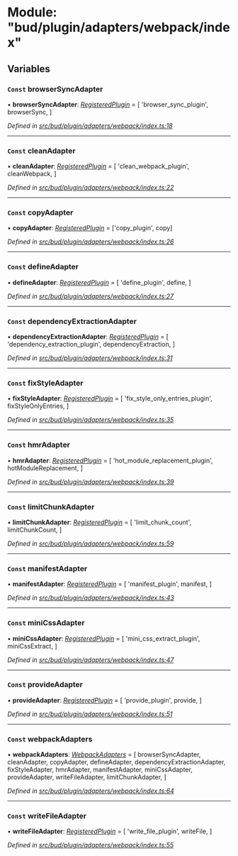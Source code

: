 # Module: "bud/plugin/adapters/webpack/index"

## Variables

### `Const` browserSyncAdapter

• **browserSyncAdapter**: *[RegisteredPlugin](_bud_plugin_types_.md#registeredplugin)* = [
  'browser_sync_plugin',
  browserSync,
]

*Defined in [src/bud/plugin/adapters/webpack/index.ts:18](https://github.com/roots/bud-support/blob/bd00b72/src/bud/plugin/adapters/webpack/index.ts#L18)*

___

### `Const` cleanAdapter

• **cleanAdapter**: *[RegisteredPlugin](_bud_plugin_types_.md#registeredplugin)* = [
  'clean_webpack_plugin',
  cleanWebpack,
]

*Defined in [src/bud/plugin/adapters/webpack/index.ts:22](https://github.com/roots/bud-support/blob/bd00b72/src/bud/plugin/adapters/webpack/index.ts#L22)*

___

### `Const` copyAdapter

• **copyAdapter**: *[RegisteredPlugin](_bud_plugin_types_.md#registeredplugin)* = ['copy_plugin', copy]

*Defined in [src/bud/plugin/adapters/webpack/index.ts:26](https://github.com/roots/bud-support/blob/bd00b72/src/bud/plugin/adapters/webpack/index.ts#L26)*

___

### `Const` defineAdapter

• **defineAdapter**: *[RegisteredPlugin](_bud_plugin_types_.md#registeredplugin)* = [
  'define_plugin',
  define,
]

*Defined in [src/bud/plugin/adapters/webpack/index.ts:27](https://github.com/roots/bud-support/blob/bd00b72/src/bud/plugin/adapters/webpack/index.ts#L27)*

___

### `Const` dependencyExtractionAdapter

• **dependencyExtractionAdapter**: *[RegisteredPlugin](_bud_plugin_types_.md#registeredplugin)* = [
  'dependency_extraction_plugin',
  dependencyExtraction,
]

*Defined in [src/bud/plugin/adapters/webpack/index.ts:31](https://github.com/roots/bud-support/blob/bd00b72/src/bud/plugin/adapters/webpack/index.ts#L31)*

___

### `Const` fixStyleAdapter

• **fixStyleAdapter**: *[RegisteredPlugin](_bud_plugin_types_.md#registeredplugin)* = [
  'fix_style_only_entries_plugin',
  fixStyleOnlyEntries,
]

*Defined in [src/bud/plugin/adapters/webpack/index.ts:35](https://github.com/roots/bud-support/blob/bd00b72/src/bud/plugin/adapters/webpack/index.ts#L35)*

___

### `Const` hmrAdapter

• **hmrAdapter**: *[RegisteredPlugin](_bud_plugin_types_.md#registeredplugin)* = [
  'hot_module_replacement_plugin',
  hotModuleReplacement,
]

*Defined in [src/bud/plugin/adapters/webpack/index.ts:39](https://github.com/roots/bud-support/blob/bd00b72/src/bud/plugin/adapters/webpack/index.ts#L39)*

___

### `Const` limitChunkAdapter

• **limitChunkAdapter**: *[RegisteredPlugin](_bud_plugin_types_.md#registeredplugin)* = [
  'limit_chunk_count',
  limitChunkCount,
]

*Defined in [src/bud/plugin/adapters/webpack/index.ts:59](https://github.com/roots/bud-support/blob/bd00b72/src/bud/plugin/adapters/webpack/index.ts#L59)*

___

### `Const` manifestAdapter

• **manifestAdapter**: *[RegisteredPlugin](_bud_plugin_types_.md#registeredplugin)* = [
  'manifest_plugin',
  manifest,
]

*Defined in [src/bud/plugin/adapters/webpack/index.ts:43](https://github.com/roots/bud-support/blob/bd00b72/src/bud/plugin/adapters/webpack/index.ts#L43)*

___

### `Const` miniCssAdapter

• **miniCssAdapter**: *[RegisteredPlugin](_bud_plugin_types_.md#registeredplugin)* = [
  'mini_css_extract_plugin',
  miniCssExtract,
]

*Defined in [src/bud/plugin/adapters/webpack/index.ts:47](https://github.com/roots/bud-support/blob/bd00b72/src/bud/plugin/adapters/webpack/index.ts#L47)*

___

### `Const` provideAdapter

• **provideAdapter**: *[RegisteredPlugin](_bud_plugin_types_.md#registeredplugin)* = [
  'provide_plugin',
  provide,
]

*Defined in [src/bud/plugin/adapters/webpack/index.ts:51](https://github.com/roots/bud-support/blob/bd00b72/src/bud/plugin/adapters/webpack/index.ts#L51)*

___

### `Const` webpackAdapters

• **webpackAdapters**: *[WebpackAdapters](_bud_plugin_types_.md#webpackadapters)* = [
  browserSyncAdapter,
  cleanAdapter,
  copyAdapter,
  defineAdapter,
  dependencyExtractionAdapter,
  fixStyleAdapter,
  hmrAdapter,
  manifestAdapter,
  miniCssAdapter,
  provideAdapter,
  writeFileAdapter,
  limitChunkAdapter,
]

*Defined in [src/bud/plugin/adapters/webpack/index.ts:64](https://github.com/roots/bud-support/blob/bd00b72/src/bud/plugin/adapters/webpack/index.ts#L64)*

___

### `Const` writeFileAdapter

• **writeFileAdapter**: *[RegisteredPlugin](_bud_plugin_types_.md#registeredplugin)* = [
  'write_file_plugin',
  writeFile,
]

*Defined in [src/bud/plugin/adapters/webpack/index.ts:55](https://github.com/roots/bud-support/blob/bd00b72/src/bud/plugin/adapters/webpack/index.ts#L55)*
